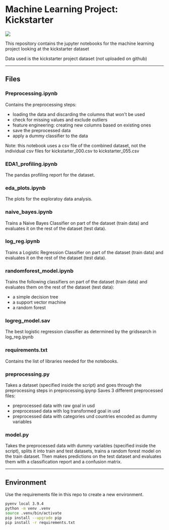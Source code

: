 # Machine Learning Project: Kickstarter

<img src="../slides/kickstarter_project_cover.png"></img>

This repository contains the jupyter notebooks for the machine learning project looking at the kickstarter dataset 

Data used is the kickstarter project dataset (not uploaded on github)

---
## __Files__

### __Preprocessing.ipynb__

Contains the preprocessing steps:
- loading the data and discarding the columns that won't be used
- check for missing values and exclude outliers
- feature engineering: creating new columns based on existing ones
- save the preprocessed data 
- apply a dummy classifier to the data

Note: this notebook uses a csv file of the combined dataset, not the individual csv files for kickstarter_000.csv to kickstarter_055.csv

### __EDA1_profiling.ipynb__

The pandas profiling report for the dataset.

### __eda_plots.ipynb__

The plots for the exploratoy data analysis.

### __naive_bayes.ipynb__

Trains a Naive Bayes Classifier on part of the dataset (train data) and evaluates it on the rest of the dataset (test data).

### __log_reg.ipynb__

Trains a Logistic Regression Classifier on part of the dataset (train data) and evaluates it on the rest of the dataset (test data).

### __randomforest_model.ipynb__

Trains the following classifiers on part of the dataset (train data) and evaluates them on the rest of the dataset (test data):
- a simple decision tree
- a support vector machine
- a random forest

### __logreg_model.sav__

The best logistic regression classifier as determined by the gridsearch in log_reg.ipynb

### __requirements.txt__

Contains the list of libraries needed for the notebooks.

### preprocessing.py

Takes a dataset (specified inside the script) and goes through the preprocessing steps in preprocessing.ipynp
Saves 3 different preprocessed files:
- preprocessed data with raw goal in usd
- preprocessed data with log transformed goal in usd
- preprocessed data with categories und countries encoded as dummy variables

### model.py

Takes the preprocessed data with dummy variables (specified inside the script), splits it into train and test datasets, trains a random forest model on the train dataset.
Then makes predictions on the test dataset and evaluates them with a classification report and a confusion matrix.

---

## __Environment__

Use the requirements file in this repo to create a new environment.

```BASH
pyenv local 3.9.4
python -m venv .venv
source .venv/bin/activate
pip install --upgrade pip
pip install -r requirements.txt
```
